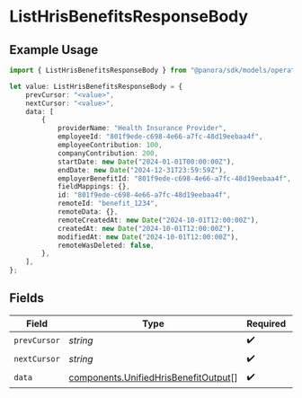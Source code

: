 # ListHrisBenefitsResponseBody

## Example Usage

```typescript
import { ListHrisBenefitsResponseBody } from "@panora/sdk/models/operations";

let value: ListHrisBenefitsResponseBody = {
    prevCursor: "<value>",
    nextCursor: "<value>",
    data: [
        {
            providerName: "Health Insurance Provider",
            employeeId: "801f9ede-c698-4e66-a7fc-48d19eebaa4f",
            employeeContribution: 100,
            companyContribution: 200,
            startDate: new Date("2024-01-01T00:00:00Z"),
            endDate: new Date("2024-12-31T23:59:59Z"),
            employerBenefitId: "801f9ede-c698-4e66-a7fc-48d19eebaa4f",
            fieldMappings: {},
            id: "801f9ede-c698-4e66-a7fc-48d19eebaa4f",
            remoteId: "benefit_1234",
            remoteData: {},
            remoteCreatedAt: new Date("2024-10-01T12:00:00Z"),
            createdAt: new Date("2024-10-01T12:00:00Z"),
            modifiedAt: new Date("2024-10-01T12:00:00Z"),
            remoteWasDeleted: false,
        },
    ],
};
```

## Fields

| Field                                                                                        | Type                                                                                         | Required                                                                                     | Description                                                                                  |
| -------------------------------------------------------------------------------------------- | -------------------------------------------------------------------------------------------- | -------------------------------------------------------------------------------------------- | -------------------------------------------------------------------------------------------- |
| `prevCursor`                                                                                 | *string*                                                                                     | :heavy_check_mark:                                                                           | N/A                                                                                          |
| `nextCursor`                                                                                 | *string*                                                                                     | :heavy_check_mark:                                                                           | N/A                                                                                          |
| `data`                                                                                       | [components.UnifiedHrisBenefitOutput](../../models/components/unifiedhrisbenefitoutput.md)[] | :heavy_check_mark:                                                                           | N/A                                                                                          |